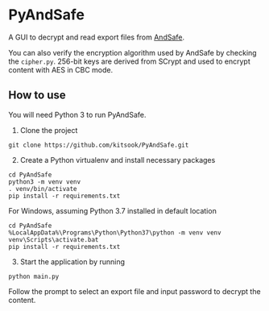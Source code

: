 # PyAndSafe

A GUI to decrypt and read export files from [AndSafe](https://play.google.com/store/apps/details?id=net.clarenceho.andsafe).

You can also verify the encryption algorithm used by AndSafe by checking the `cipher.py`.
256-bit keys are derived from SCrypt and used to encrypt content with AES in CBC mode.

## How to use

You will need Python 3 to run PyAndSafe.

1. Clone the project

```
git clone https://github.com/kitsook/PyAndSafe.git
```

2. Create a Python virtualenv and install necessary packages

```
cd PyAndSafe
python3 -m venv venv
. venv/bin/activate
pip install -r requirements.txt
```

For Windows, assuming Python 3.7 installed in default location

```
cd PyAndSafe
%LocalAppData%\Programs\Python\Python37\python -m venv venv
venv\Scripts\activate.bat
pip install -r requirements.txt
```

3. Start the application by running
```
python main.py
```
Follow the prompt to select an export file and input password to decrypt the content.
